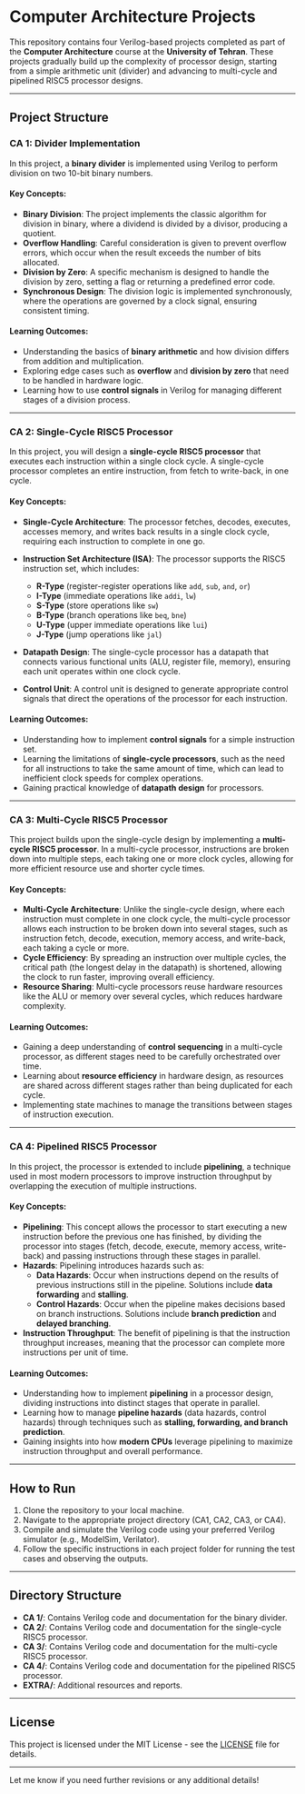 
# Computer Architecture Projects

This repository contains four Verilog-based projects completed as part of the **Computer Architecture** course at the **University of Tehran**. These projects gradually build up the complexity of processor design, starting from a simple arithmetic unit (divider) and advancing to multi-cycle and pipelined RISC5 processor designs.

---

## Project Structure

### CA 1: Divider Implementation

In this project, a **binary divider** is implemented using Verilog to perform division on two 10-bit binary numbers.

#### Key Concepts:

- **Binary Division**: The project implements the classic algorithm for division in binary, where a dividend is divided by a divisor, producing a quotient.
- **Overflow Handling**: Careful consideration is given to prevent overflow errors, which occur when the result exceeds the number of bits allocated.
- **Division by Zero**: A specific mechanism is designed to handle the division by zero, setting a flag or returning a predefined error code.
- **Synchronous Design**: The division logic is implemented synchronously, where the operations are governed by a clock signal, ensuring consistent timing.

#### Learning Outcomes:

- Understanding the basics of **binary arithmetic** and how division differs from addition and multiplication.
- Exploring edge cases such as **overflow** and **division by zero** that need to be handled in hardware logic.
- Learning how to use **control signals** in Verilog for managing different stages of a division process.

---

### CA 2: Single-Cycle RISC5 Processor

In this project, you will design a **single-cycle RISC5 processor** that executes each instruction within a single clock cycle. A single-cycle processor completes an entire instruction, from fetch to write-back, in one cycle.

#### Key Concepts:

- **Single-Cycle Architecture**: The processor fetches, decodes, executes, accesses memory, and writes back results in a single clock cycle, requiring each instruction to complete in one go.
- **Instruction Set Architecture (ISA)**: The processor supports the RISC5 instruction set, which includes:

  - **R-Type** (register-register operations like `add`, `sub`, `and`, `or`)
  - **I-Type** (immediate operations like `addi`, `lw`)
  - **S-Type** (store operations like `sw`)
  - **B-Type** (branch operations like `beq`, `bne`)
  - **U-Type** (upper immediate operations like `lui`)
  - **J-Type** (jump operations like `jal`)
- **Datapath Design**: The single-cycle processor has a datapath that connects various functional units (ALU, register file, memory), ensuring each unit operates within one clock cycle.
- **Control Unit**: A control unit is designed to generate appropriate control signals that direct the operations of the processor for each instruction.

#### Learning Outcomes:

- Understanding how to implement **control signals** for a simple instruction set.
- Learning the limitations of **single-cycle processors**, such as the need for all instructions to take the same amount of time, which can lead to inefficient clock speeds for complex operations.
- Gaining practical knowledge of **datapath design** for processors.

---

### CA 3: Multi-Cycle RISC5 Processor

This project builds upon the single-cycle design by implementing a **multi-cycle RISC5 processor**. In a multi-cycle processor, instructions are broken down into multiple steps, each taking one or more clock cycles, allowing for more efficient resource use and shorter cycle times.

#### Key Concepts:

- **Multi-Cycle Architecture**: Unlike the single-cycle design, where each instruction must complete in one clock cycle, the multi-cycle processor allows each instruction to be broken down into several stages, such as instruction fetch, decode, execution, memory access, and write-back, each taking a cycle or more.
- **Cycle Efficiency**: By spreading an instruction over multiple cycles, the critical path (the longest delay in the datapath) is shortened, allowing the clock to run faster, improving overall efficiency.
- **Resource Sharing**: Multi-cycle processors reuse hardware resources like the ALU or memory over several cycles, which reduces hardware complexity.

#### Learning Outcomes:

- Gaining a deep understanding of **control sequencing** in a multi-cycle processor, as different stages need to be carefully orchestrated over time.
- Learning about **resource efficiency** in hardware design, as resources are shared across different stages rather than being duplicated for each cycle.
- Implementing state machines to manage the transitions between stages of instruction execution.

---

### CA 4: Pipelined RISC5 Processor

In this project, the processor is extended to include **pipelining**, a technique used in most modern processors to improve instruction throughput by overlapping the execution of multiple instructions.

#### Key Concepts:

- **Pipelining**: This concept allows the processor to start executing a new instruction before the previous one has finished, by dividing the processor into stages (fetch, decode, execute, memory access, write-back) and passing instructions through these stages in parallel.
- **Hazards**: Pipelining introduces hazards such as:
  - **Data Hazards**: Occur when instructions depend on the results of previous instructions still in the pipeline. Solutions include **data forwarding** and **stalling**.
  - **Control Hazards**: Occur when the pipeline makes decisions based on branch instructions. Solutions include **branch prediction** and **delayed branching**.
- **Instruction Throughput**: The benefit of pipelining is that the instruction throughput increases, meaning that the processor can complete more instructions per unit of time.

#### Learning Outcomes:

- Understanding how to implement **pipelining** in a processor design, dividing instructions into distinct stages that operate in parallel.
- Learning how to manage **pipeline hazards** (data hazards, control hazards) through techniques such as **stalling, forwarding, and branch prediction**.
- Gaining insights into how **modern CPUs** leverage pipelining to maximize instruction throughput and overall performance.

---

## How to Run

1. Clone the repository to your local machine.
2. Navigate to the appropriate project directory (CA1, CA2, CA3, or CA4).
3. Compile and simulate the Verilog code using your preferred Verilog simulator (e.g., ModelSim, Verilator).
4. Follow the specific instructions in each project folder for running the test cases and observing the outputs.

---

## Directory Structure

- **CA 1/**: Contains Verilog code and documentation for the binary divider.
- **CA 2/**: Contains Verilog code and documentation for the single-cycle RISC5 processor.
- **CA 3/**: Contains Verilog code and documentation for the multi-cycle RISC5 processor.
- **CA 4/**: Contains Verilog code and documentation for the pipelined RISC5 processor.
- **EXTRA/**: Additional resources and reports.

---

## License

This project is licensed under the MIT License - see the [LICENSE](LICENSE) file for details.

---

Let me know if you need further revisions or any additional details!
